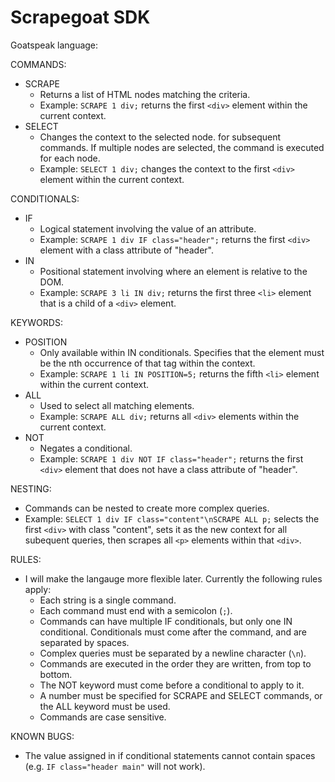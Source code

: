 # Scrapegoat SDK

Goatspeak language:

COMMANDS:

- SCRAPE
  - Returns a list of HTML nodes matching the criteria.
  - Example: `SCRAPE 1 div;` returns the first `<div>` element within the current context.
- SELECT
  - Changes the context to the selected node. for subsequent commands. If multiple nodes are selected, the command is executed for each node.
  - Example: `SELECT 1 div;` changes the context to the first `<div>` element within the current context.

CONDITIONALS:

- IF
  - Logical statement involving the value of an attribute.
  - Example: `SCRAPE 1 div IF class="header";` returns the first `<div>` element with a class attribute of "header".
- IN
  - Positional statement involving where an element is relative to the DOM.
  - Example: `SCRAPE 3 li IN div;` returns the first three `<li>` element that is a child of a `<div>` element.

KEYWORDS:

- POSITION
  - Only available within IN conditionals. Specifies that the element must be the nth occurrence of that tag within the context.
  - Example: `SCRAPE 1 li IN POSITION=5;` returns the fifth `<li>` element within the current context.
- ALL
  - Used to select all matching elements.
  - Example: `SCRAPE ALL div;` returns all `<div>` elements within the current context.
- NOT
  - Negates a conditional.
  - Example: `SCRAPE 1 div NOT IF class="header";` returns the first `<div>` element that does not have a class attribute of "header".

NESTING:

- Commands can be nested to create more complex queries.
- Example: `SELECT 1 div IF class="content"\nSCRAPE ALL p;` selects the first `<div>` with class "content", sets it as the new context for all subequent queries, then scrapes all `<p>` elements within that `<div>`.

RULES:

- I will make the langauge more flexible later. Currently the following rules apply:
  - Each string is a single command.
  - Each command must end with a semicolon (`;`).
  - Commands can have multiple IF conditionals, but only one IN conditional. Conditionals must come after the command, and are separated by spaces.
  - Complex queries must be separated by a newline character (`\n`).
  - Commands are executed in the order they are written, from top to bottom.
  - The NOT keyword must come before a conditional to apply to it.
  - A number must be specified for SCRAPE and SELECT commands, or the ALL keyword must be used.
  - Commands are case sensitive.

KNOWN BUGS:

- The value assigned in if conditional statements cannot contain spaces (e.g. `IF class="header main"` will not work).

